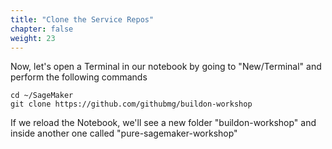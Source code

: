```yaml
---
title: "Clone the Service Repos"
chapter: false
weight: 23
---
```

Now, let's open a Terminal in our notebook by going to "New/Terminal" and perform the following commands

```
cd ~/SageMaker
git clone https://github.com/githubmg/buildon-workshop
```
If we reload the Notebook, we'll see a new folder "buildon-workshop" and inside another one called "pure-sagemaker-workshop"



